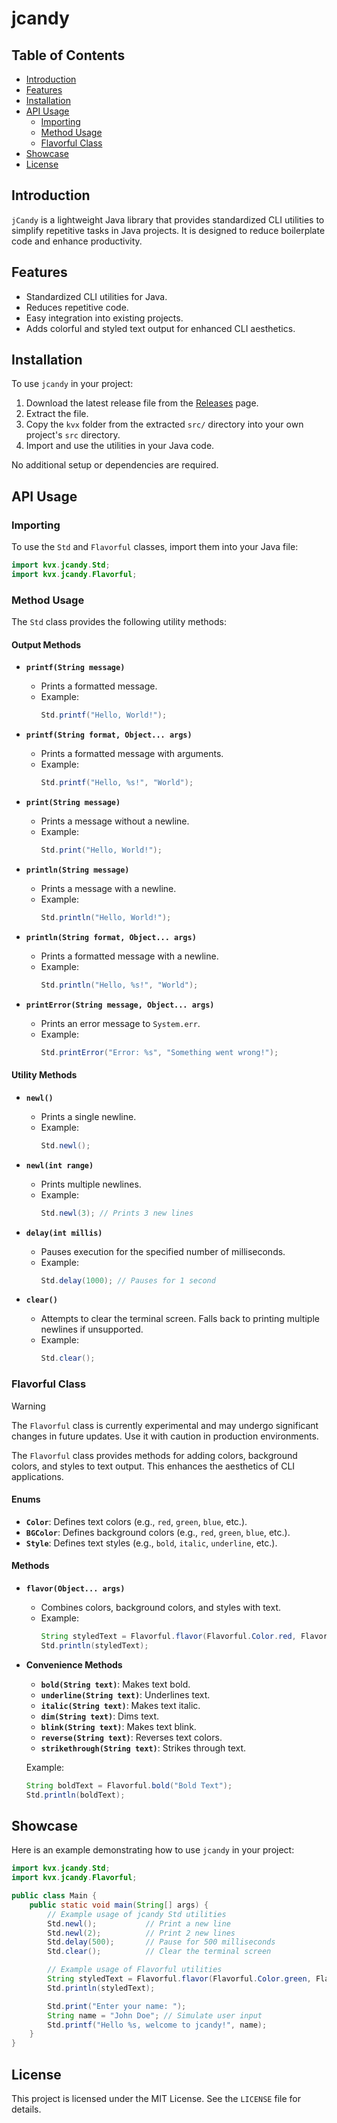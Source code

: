 # jcandy

## Table of Contents
- [Introduction](#introduction)
- [Features](#features)
- [Installation](#installation)
- [API Usage](#api-usage)
  - [Importing](#importing)
  - [Method Usage](#method-usage)
  - [Flavorful Class](#flavorful-class)
- [Showcase](#showcase)
- [License](#license)

## Introduction
`jCandy` is a lightweight Java library that provides standardized CLI utilities to simplify repetitive tasks in Java projects. It is designed to reduce boilerplate code and enhance productivity.

## Features
- Standardized CLI utilities for Java.
- Reduces repetitive code.
- Easy integration into existing projects.
- Adds colorful and styled text output for enhanced CLI aesthetics.

## Installation
To use `jcandy` in your project:

1. Download the latest release file from the [Releases](https://github.com/karlwizkrafte/jcandy/releases) page.
2. Extract the file.
3. Copy the `kvx` folder from the extracted `src/` directory into your own project's `src` directory.
4. Import and use the utilities in your Java code.

No additional setup or dependencies are required.

## API Usage

### Importing
To use the `Std` and `Flavorful` classes, import them into your Java file:

```java
import kvx.jcandy.Std;
import kvx.jcandy.Flavorful;
```

### Method Usage
The `Std` class provides the following utility methods:

#### Output Methods
- **`printf(String message)`**
  - Prints a formatted message.
  - Example:
    ```java
    Std.printf("Hello, World!");
    ```

- **`printf(String format, Object... args)`**
  - Prints a formatted message with arguments.
  - Example:
    ```java
    Std.printf("Hello, %s!", "World");
    ```

- **`print(String message)`**
  - Prints a message without a newline.
  - Example:
    ```java
    Std.print("Hello, World!");
    ```

- **`println(String message)`**
  - Prints a message with a newline.
  - Example:
    ```java
    Std.println("Hello, World!");
    ```

- **`println(String format, Object... args)`**
  - Prints a formatted message with a newline.
  - Example:
    ```java
    Std.println("Hello, %s!", "World");
    ```

- **`printError(String message, Object... args)`**
  - Prints an error message to `System.err`.
  - Example:
    ```java
    Std.printError("Error: %s", "Something went wrong!");
    ```

#### Utility Methods
- **`newl()`**
  - Prints a single newline.
  - Example:
    ```java
    Std.newl();
    ```

- **`newl(int range)`**
  - Prints multiple newlines.
  - Example:
    ```java
    Std.newl(3); // Prints 3 new lines
    ```

- **`delay(int millis)`**
  - Pauses execution for the specified number of milliseconds.
  - Example:
    ```java
    Std.delay(1000); // Pauses for 1 second
    ```

- **`clear()`**
  - Attempts to clear the terminal screen. Falls back to printing multiple newlines if unsupported.
  - Example:
    ```java
    Std.clear();
    ```

### Flavorful Class

> [!WARNING]  
> The `Flavorful` class is currently experimental and may undergo significant changes in future updates. Use it with caution in production environments.

The `Flavorful` class provides methods for adding colors, background colors, and styles to text output. This enhances the aesthetics of CLI applications.

#### Enums
- **`Color`**: Defines text colors (e.g., `red`, `green`, `blue`, etc.).
- **`BGColor`**: Defines background colors (e.g., `red`, `green`, `blue`, etc.).
- **`Style`**: Defines text styles (e.g., `bold`, `italic`, `underline`, etc.).

#### Methods
- **`flavor(Object... args)`**
  - Combines colors, background colors, and styles with text.
  - Example:
    ```java
    String styledText = Flavorful.flavor(Flavorful.Color.red, Flavorful.Style.bold, "Hello, World!");
    Std.println(styledText);
    ```

- **Convenience Methods**
  - **`bold(String text)`**: Makes text bold.
  - **`underline(String text)`**: Underlines text.
  - **`italic(String text)`**: Makes text italic.
  - **`dim(String text)`**: Dims text.
  - **`blink(String text)`**: Makes text blink.
  - **`reverse(String text)`**: Reverses text colors.
  - **`strikethrough(String text)`**: Strikes through text.

  Example:
  ```java
  String boldText = Flavorful.bold("Bold Text");
  Std.println(boldText);
  ```

## Showcase
Here is an example demonstrating how to use `jcandy` in your project:

```java
import kvx.jcandy.Std;
import kvx.jcandy.Flavorful;

public class Main {
    public static void main(String[] args) {
        // Example usage of jcandy Std utilities
        Std.newl();           // Print a new line
        Std.newl(2);          // Print 2 new lines
        Std.delay(500);       // Pause for 500 milliseconds
        Std.clear();          // Clear the terminal screen

        // Example usage of Flavorful utilities
        String styledText = Flavorful.flavor(Flavorful.Color.green, Flavorful.Style.bold, "Welcome to jcandy!");
        Std.println(styledText);

        Std.print("Enter your name: ");
        String name = "John Doe"; // Simulate user input
        Std.printf("Hello %s, welcome to jcandy!", name);
    }
}
```

## License
This project is licensed under the MIT License. See the `LICENSE` file for details.
